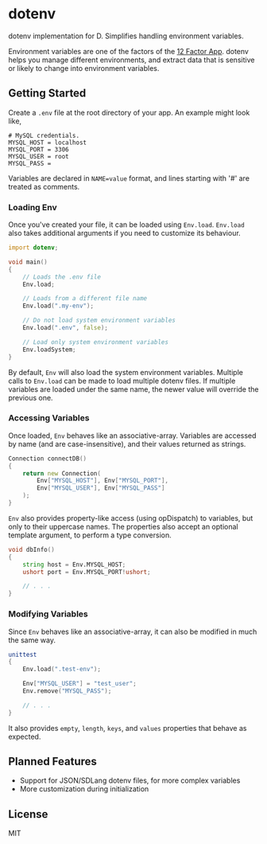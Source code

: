 # dotenv
dotenv implementation for D. Simplifies handling environment variables.

Environment variables are one of the factors of the [12 Factor App](http://12factor.net/). dotenv helps you manage different environments, and extract data that is sensitive or likely to change into environment variables.

## Getting Started

Create a `.env` file at the root directory of your app. An example might look like,

```
# MySQL credentials.
MYSQL_HOST = localhost
MYSQL_PORT = 3306
MYSQL_USER = root
MYSQL_PASS =
```

Variables are declared in `NAME=value` format, and lines starting with '#' are treated as comments.

### Loading Env

Once you've created your file, it can be loaded using `Env.load`. `Env.load` also takes additional arguments if you need to customize its behaviour.

```d
import dotenv;

void main()
{
    // Loads the .env file
    Env.load;

    // Loads from a different file name
    Env.load(".my-env");

    // Do not load system environment variables
    Env.load(".env", false);

    // Load only system environment variables
    Env.loadSystem;
}
```

By default, `Env` will also load the system environment variables. Multiple calls to `Env.load` can be made to load multiple dotenv files. If multiple variables are loaded under the same name, the newer value will override the previous one.

### Accessing Variables

Once loaded, `Env` behaves like an associative-array. Variables are accessed by name (and are case-insensitive), and their values returned as strings.

```d
Connection connectDB()
{
    return new Connection(
        Env["MYSQL_HOST"], Env["MYSQL_PORT"],
        Env["MYSQL_USER"], Env["MYSQL_PASS"]
    );
}
```

`Env` also provides property-like access (using opDispatch) to variables, but only to their uppercase names. The properties also accept an optional template argument, to perform a type conversion.

```d
void dbInfo()
{
    string host = Env.MYSQL_HOST;
    ushort port = Env.MYSQL_PORT!ushort;

    // . . .
}
```

### Modifying Variables

Since `Env` behaves like an associative-array, it can also be modified in much the same way.

```d
unittest
{
    Env.load(".test-env");

    Env["MYSQL_USER"] = "test_user";
    Env.remove("MYSQL_PASS");

    // . . .
}
```

It also provides `empty`, `length`, `keys`, and `values` properties that behave as expected.

## Planned Features

  - Support for JSON/SDLang dotenv files, for more complex variables
  - More customization during initialization

## License

MIT

